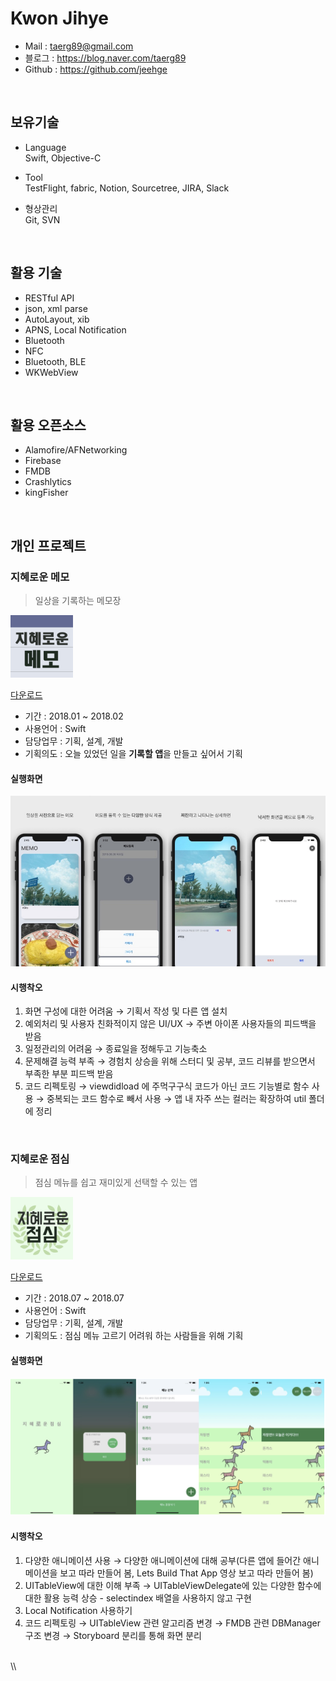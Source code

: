 

# Kwon Jihye 


<!--<img width="100" src="./Image/profileImage.png" alt="">-->


- Mail  :  taerg89@gmail.com
- 블로그  :  https://blog.naver.com/taerg89
- Github  :  https://github.com/jeehge


<br>

## 보유기술

- Language   
    Swift, Objective-C 

- Tool   
    TestFlight, fabric, Notion, Sourcetree, JIRA, Slack

- 형상관리   
    Git, SVN
    

<br>

## 활용 기술

- RESTful API
- json, xml parse
- AutoLayout, xib
- APNS, Local Notification
- Bluetooth
- NFC
- Bluetooth, BLE
- WKWebView
  
<br>

## 활용 오픈소스

- Alamofire/AFNetworking
- Firebase
- FMDB
- Crashlytics
- kingFisher

<br>

## **개인 프로젝트**

### **지혜로운 메모**
 >  일상을 기록하는 메모장

<img width="100" src="./Image/memo_icon.png" alt="지혜로운 메모">

[다운로드](https://apps.apple.com/us/app/jhmemo/id1347454816?l=ko&ls=1&mt=8%29)

- 기간 : 2018.01 ~ 2018.02
- 사용언어 : Swift
- 담당업무 : 기획, 설계, 개발
- 기획의도 : 오늘 있었던 일을 **기록할 앱**을 만들고 싶어서 기획

#### 실행화면

![preview](./Image/project_memo.png)

#### 시행착오

1. 화면 구성에 대한 어려움 → 기획서 작성 및 다른 앱 설치
2. 예외처리 및 사용자 친화적이지 않은 UI/UX  → 주변 아이폰 사용자들의 피드백을 받음
3. 일정관리의 어려움 → 종료일을 정해두고 기능축소
4. 문제해결 능력 부족 → 경험치 상승을 위해 스터디 및 공부, 코드 리뷰를 받으면서 부족한 부분 피드백 받음
5. 코드 리펙토링 
    → viewdidload 에 주먹구구식 코드가 아닌 코드 기능별로 함수 사용 
    → 중복되는 코드 함수로 빼서 사용 
    → 앱 내 자주 쓰는 컬러는 확장하여 util 폴더에 정리 


<br>

### **지혜로운 점심**
 >  점심 메뉴를 쉽고 재미있게 선택할 수 있는 앱

<img width="100" src="./Image/lunch_icon.png" alt="지혜로운 점심">

[다운로드](https://apps.apple.com/us/app/지혜로운-점심/id1440288017)

- 기간 : 2018.07 ~ 2018.07
- 사용언어 : Swift
- 담당업무 : 기획, 설계, 개발
- 기획의도 : 점심 메뉴 고르기 어려워 하는 사람들을 위해 기획

#### 실행화면

![preview](./Image/project_lunch.png)

#### 시행착오

1. 다양한 애니메이션 사용 → 다양한 애니메이션에 대해 공부(다른 앱에 들어간 애니메이션을 보고 따라 만들어 봄, Lets Build That App 영상 보고 따라 만들어 봄)
2. UITableView에 대한 이해 부족 → UITableViewDelegate에 있는 다양한 함수에 대한 활용 능력 상승 - selectindex 배열을 사용하지 않고 구현 
3. Local Notification 사용하기
4. 코드 리펙토링 
    → UITableView 관련 알고리즘 변경
    → FMDB 관련 DBManager 구조 변경
    → Storyboard 분리를 통해 화면 분리



<br>
\\<!--
## **회사 프로젝트**

### **Wizzap**

kt wiz 야구단 공식 어플리케이션

- 기간 : 2016.06 ~ 2018.09

- 사용언어 : Objective-C

- 담당업무 : 유지보수

    → wizzap 2.0 서비스 및 고도화

    → iPhone X 대응 및 Frame 으로 작업된 화면 오토레이아웃으로 변경하는 작업
    
    
- 앱스토어 주소 : https://itunes.apple.com/kr/app/wizzap/id975125575?mt=8

#### 실행화면

![preview](./Image/wizzap_preview.png)



#### 시행착오

iOS를 담당하게 되면서 처음 맡은 프로젝트입니다. UI 관련해서 가장 많이 배웠고, 많은 회의에 참석하며 서버 팀과 협업 및 문제 해결 능력을 상승시켰습니다.


<br>


### **every air**

미세먼지로부터 내 몸과 가족을 보호하는 스마트한 방법, 에브리에어

- 기간 : 2017.12 ~ 2018.04

- 사용언어 : Objective-C

- 담당업무 : 설계, 개발

    → 하이브리드앱

    → 블루투스 장비와 연결 및 정보를 주고 받는 작업
    
    
- 앱스토어 주소 : https://apps.apple.com/kr/app/에브리에어/id1436573324

#### 실행화면

![preview](./Image/everyair_preview.png)


#### 시행착오

처음 메인으로 담당했던 프로젝트입니다. 기존에 사용할 기회가 없었던 WKWevKit, BLE에 대해서 알 수 있는 좋은 기회였습니다. 설계 과정부터 모든 협의에 참여했으며 iOS 개발자로써 한 단계 성장할 수 있었습니다. 
-->




<br>

## 교육

- 2013.11 ~ 2014. 03 NFC 안드로이드 앱 개발자 양성과정 나이텍 -> AVA, Oracle, Spring Framework, Android, iBatis, NFC, Network 통신 등등

<br>

## 자격증

- **정보처리기사**  한국산업인력공단    2014.08
- **모바일앱개발전문가 1급**    한국정보통신진흥협회  2014.03
